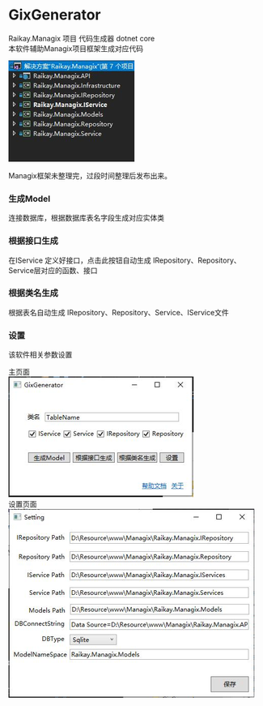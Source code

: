 # GixGenerator
Raikay.Managix 项目 代码生成器 dotnet core  
本软件辅助Managix项目框架生成对应代码  

![](https://raw.githubusercontent.com/raikay/GixGenerator/master/Doc/IMG/20190922175255.jpg)  

Managix框架未整理完，过段时间整理后发布出来。   
### 生成Model
连接数据库，根据数据库表名字段生成对应实体类  
  

### 根据接口生成
在IService 定义好接口，点击此按钮自动生成 IRepository、Repository、Service层对应的函数、接口  
  

### 根据类名生成
根据表名自动生成 IRepository、Repository、Service、IService文件  
  

### 设置  
该软件相关参数设置  
  

主页面  
![](https://raw.githubusercontent.com/raikay/GixGenerator/master/Doc/IMG/20190922173746.jpg)  
设置页面  
![](https://raw.githubusercontent.com/raikay/GixGenerator/master/Doc/IMG/20190922173833.jpg)
